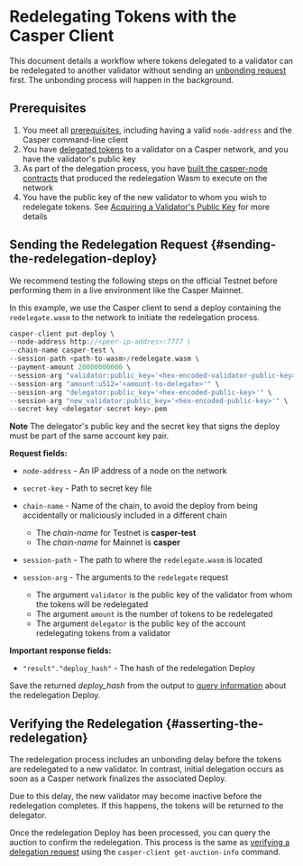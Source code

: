 # Redelegating Tokens with the Casper Client

This document details a workflow where tokens delegated to a validator can be redelegated to another validator without sending an [unbonding request](./undelegate.md) first. The unbonding process will happen in the background.

## Prerequisites

1. You meet all [prerequisites](../prerequisites.md), including having a valid `node-address` and the Casper command-line client
2. You have [delegated tokens](./delegate.md) to a validator on a Casper network, and you have the validator's public key
3. As part of the delegation process, you have [built the casper-node contracts](./delegate.md#building-the-delegation-wasm) that produced the redelegation Wasm to execute on the network
4. You have the public key of the new validator to whom you wish to redelegate tokens. See [Acquiring a Validator's Public Key](./delegate.md#acquiring-a-validators-public-key) for more details

## Sending the Redelegation Request {#sending-the-redelegation-deploy}

We recommend testing the following steps on the official Testnet before performing them in a live environment like the Casper Mainnet.

In this example, we use the Casper client to send a deploy containing the `redelegate.wasm` to the network to initiate the redelegation process.

```rust
casper-client put-deploy \
--node-address http://<peer-ip-addres>:7777 \
--chain-name casper-test \
--session-path <path-to-wasm>/redelegate.wasm \
--payment-amount 20000000000 \
--session-arg "validator:public_key='<hex-encoded-validator-public-key>'" \
--session-arg "amount:u512='<amount-to-delegate>'" \
--session-arg "delegator:public_key='<hex-encoded-public-key>'" \
--session-arg "new_validator:public_key='<hex-encoded-public-key>'" \
--secret-key <delegator-secret-key>.pem
```

**Note** The delegator's public key and the secret key that signs the deploy must be part of the same account key pair.

**Request fields:**

-   `node-address` - An IP address of a node on the network

-   `secret-key` - Path to secret key file

-   `chain-name` - Name of the chain, to avoid the deploy from being accidentally or maliciously included in a different chain

    -   The _chain-name_ for Testnet is **casper-test**
    -   The _chain-name_ for Mainnet is **casper**

-   `session-path` - The path to where the `redelegate.wasm` is located

-   `session-arg` - The arguments to the `redelegate` request

    -   The argument `validator` is the public key of the validator from whom the tokens will be redelegated
    -   The argument `amount` is the number of tokens to be redelegated
    -   The argument `delegator` is the public key of the account redelegating tokens from a validator

**Important response fields:**

-   `"result"."deploy_hash"` - The hash of the redelegation Deploy

Save the returned _deploy_hash_ from the output to [query information](querying.md#querying-deploys) about the redelegation Deploy.

## Verifying the Redelegation {#asserting-the-redelegation}

The redelegation process includes an unbonding delay before the tokens are redelegated to a new validator. In contrast, initial delegation occurs as soon as a Casper network finalizes the associated Deploy.

Due to this delay, the new validator may become inactive before the redelegation completes. If this happens, the tokens will be returned to the delegator.

Once the redelegation Deploy has been processed, you can query the auction to confirm the redelegation. This process is the same as [verifying a delegation request](./delegate.md#confirming-the-delegation) using the `casper-client get-auction-info` command.
